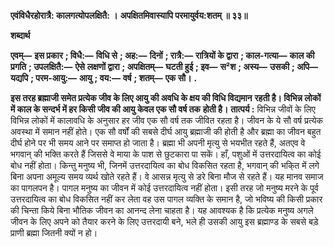**एवंविधैरहोरात्रै: कालगत्योपलक्षितै: ।** **अपक्षितमिवास्यापि परमायुर्वय:शतम् ॥ ३३॥** 

**शब्दार्थ** 

**एवम्—** **इस प्रकार** **; विधै:—** **विधि से** **; अह:—** **दिनों** **; रात्रै:—** **रात्रियों के द्वारा** **; काल-गत्या—** **काल की प्रगति** **; उपलक्षितै:—** **ऐसे** **लक्षणों द्वारा** **; अपक्षितम्—** **घटती हुई** **; इव—** **स²श** **; अस्य—** **उसकी** **; अपि—** **यद्यपि** **; परम-आयु:—** **आयु** **; वय:—** **वर्ष** **; शतम्—** **एक सौ।** **.** 

**इस तरह ब्रह्माजी समेत प्रत्येक जीव के लिए आयु की अवधि के क्षय की विधि विद्यमान** **रहती है। विभिन्न लोकों में काल के सन्दर्भ में हर किसी जीव की आयु केवल एक सौ वर्ष तक** **होती है।** **तात्पर्य :** विभिन्न जीवों के लिए विभिन्न लोकों में कालावधि के अनुसार हर जीव एक सौ वर्ष तक जीवित रहता है। जीवन के ये सौ वर्ष प्रत्येक अवस्था में समान नहीं होते। एक सौ वर्षों की सबसे दीर्घ आयु ब्रह्माजी की होती है और ब्रह्मा का जीवन बहुत दीर्घ होने पर भी समय आने पर समाप्त हो जाता है। ब्रह्मा भी अपनी मृत्यु से भयभीत रहते हैं, अतएव वे भगवान् की भक्ति करते हैं जिससे वे माया के पाश से छुटकारा पा सकें। हाँ, पशुओं में उत्तरदायित्व का कोई बोध नहीं होता। किन्तु मनुष्य भी, जिनमें उत्तरदायित्व का बोध विकसित रहता है, भगवान् की भकि्त में लगे बिना अपना अमूल्य समय व्यर्थ खोते रहते हैं। वे आसन्न मृत्यु से डरे बिना मौज से रहते हैं। यह मानव समाज का पागलपन है। पागल मनुष्य का जीवन में कोई उत्तरदायित्व नहीं होता। इसी तरह जो मनुष्य मरने के पूर्व उत्तरदायित्व का बोध विकसित नहीं कर लेता वह उस पागल व्यक्ति के समान है, जो भविष्य की किसी प्रकार की चिन्ता किये बिना भौतिक जीवन का आनन्द लेना चाहता है। यह आवश्यक है कि प्रत्येक मनुष्य अगले जीवन के लिए अपने को तैयार करने के लिए उत्तरदायी बने, भले ही उसकी आयु इस ब्रह्माण्ड के सबसे बड़े प्राणी ब्रह्मा जितनी क्यों न हो।  